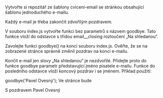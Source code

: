 Vytvořte si repozitář ze šablony cviceni-email se stránkou obsahující šablonu jednoduchého e-mailu.

Každý e-mail je třeba zakončit zdvořilým pozdravem.

V souboru index.js vytvořte funkci bez parametrů s názvem goodbye. Tato funkce vloží do odstavce s třídou email__closing rozloučení „Na shledanou“.

Zavolejte funkci goodbye() na konci souboru index.js. Ověřte, že se na zobrazené stránce správně změnil pozdrav na konci e-mailu.

Končit e-mail jen slovy „Na shledanou“ je nezdvořilé. Přidejte proto do funkce goodbye parametr představující jméno pisatele e-mailu. Funkce do posledního odstavce vloží koncový pozdrav i se jménem. Příklad použití:

goodbye('Pavel Ovesný');
Ve stránce bude

S pozdravem Pavel Ovesný
